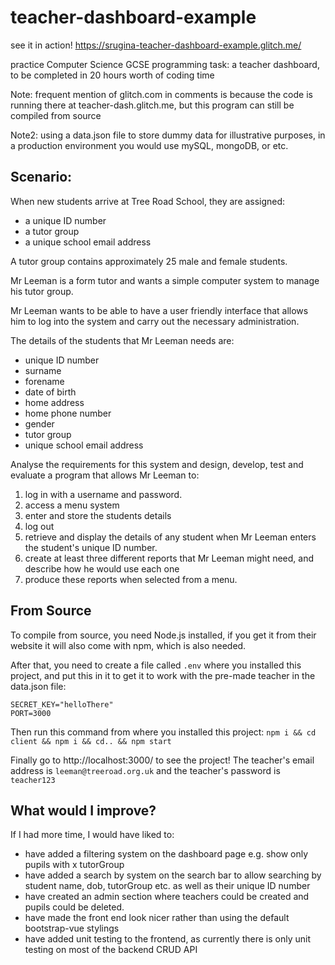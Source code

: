 # teacher-dashboard-example
see it in action! https://srugina-teacher-dashboard-example.glitch.me/

practice Computer Science GCSE programming task: a teacher dashboard, to be completed in 20 hours worth of coding time

Note: frequent mention of glitch.com in comments is because the code is running there at teacher-dash.glitch.me, but this program can still be compiled from source

Note2: using a data.json file to store dummy data for illustrative purposes, in a production environment you would use mySQL, mongoDB, or etc.

## Scenario:

When new students arrive at Tree Road School, they are assigned:

* a unique ID number
* a tutor group
* a unique school email address

A tutor group contains approximately 25 male and female students.

Mr Leeman is a form tutor and wants a simple computer system to manage his tutor group.

Mr Leeman wants to be able to have a user friendly interface that allows him to log into the system and carry out the necessary administration.

The details of the students that Mr Leeman needs are:

* unique ID number
* surname
* forename
* date of birth
* home address
* home phone number
* gender
* tutor group
* unique school email address

Analyse the requirements for this system and design, develop, test and evaluate a program that allows Mr Leeman to:

1. log in with a username and password.
2. access a menu system
3. enter and store the students details
4. log out
5. retrieve and display the details of any student when Mr Leeman enters the student's unique ID number.
6. create at least three different reports that Mr Leeman might need, and describe how he would use each one
7. produce these reports when selected from a menu.

## From Source

To compile from source, you need Node.js installed, if you get it from their website it will also come with npm, which is also needed.

After that, you need to create a file called `.env` where you installed this project, and put this in it to get it to work with the pre-made teacher in the data.json file:

```
SECRET_KEY="helloThere"
PORT=3000
```

Then run this command from where you installed this project: `npm i && cd client && npm i && cd.. && npm start`

Finally go to http://localhost:3000/ to see the project! The teacher's email address is `leeman@treeroad.org.uk` and the teacher's password is `teacher123`


## What would I improve?

If I had more time, I would have liked to:

* have added a filtering system on the dashboard page e.g. show only pupils with x tutorGroup
* have added a search by system on the search bar to allow searching by student name, dob, tutorGroup etc. as well as their unique ID number
* have created an admin section where teachers could be created and pupils could be deleted.
* have made the front end look nicer rather than using the default bootstrap-vue stylings
* have added unit testing to the frontend, as currently there is only unit testing on most of the backend CRUD API
